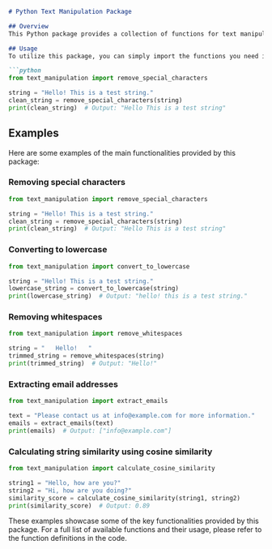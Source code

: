 ```markdown
# Python Text Manipulation Package

## Overview
This Python package provides a collection of functions for text manipulation. It includes functionalities such as removing special characters, converting case, extracting email addresses and URLs, calculating string similarity scores, and more.

## Usage
To utilize this package, you can simply import the functions you need into your Python script. Here's an example:

```python
from text_manipulation import remove_special_characters

string = "Hello! This is a test string."
clean_string = remove_special_characters(string)
print(clean_string)  # Output: "Hello This is a test string"
```

## Examples
Here are some examples of the main functionalities provided by this package:

### Removing special characters
```python
from text_manipulation import remove_special_characters

string = "Hello! This is a test string."
clean_string = remove_special_characters(string)
print(clean_string)  # Output: "Hello This is a test string"
```

### Converting to lowercase
```python
from text_manipulation import convert_to_lowercase

string = "Hello! This is a test string."
lowercase_string = convert_to_lowercase(string)
print(lowercase_string)  # Output: "hello! this is a test string."
```

### Removing whitespaces
```python
from text_manipulation import remove_whitespaces

string = "   Hello!   "
trimmed_string = remove_whitespaces(string)
print(trimmed_string)  # Output: "Hello!"
```

### Extracting email addresses
```python
from text_manipulation import extract_emails

text = "Please contact us at info@example.com for more information."
emails = extract_emails(text)
print(emails)  # Output: ["info@example.com"]
```

### Calculating string similarity using cosine similarity
```python
from text_manipulation import calculate_cosine_similarity

string1 = "Hello, how are you?"
string2 = "Hi, how are you doing?"
similarity_score = calculate_cosine_similarity(string1, string2)
print(similarity_score)  # Output: 0.89
```

These examples showcase some of the key functionalities provided by this package. For a full list of available functions and their usage, please refer to the function definitions in the code.
```